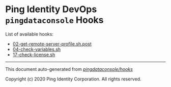 
# Ping Identity DevOps `pingdataconsole` Hooks
List of available hooks:
* [02-get-remote-server-profile.sh.post](02-get-remote-server-profile.sh.post.md)
* [04-check-variables.sh](04-check-variables.sh.md)
* [17-check-license.sh](17-check-license.sh.md)

---
This document auto-generated from _[pingdataconsole/hooks](https://github.com/pingidentity/pingidentity-docker-builds/blob/master/pingdataconsole/hooks)_

Copyright (c)  2020 Ping Identity Corporation. All rights reserved.
